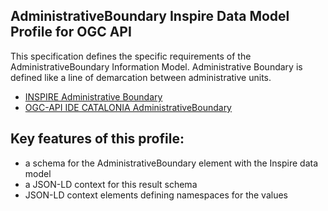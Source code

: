 
## AdministrativeBoundary Inspire Data Model Profile for OGC API

This specification defines the specific requirements of the AdministrativeBoundary Information Model.
Administrative Boundary is defined like a line of demarcation between administrative units.

- [INSPIRE Administrative Boundary](https://inspire.ec.europa.eu/featureconcept/AdministrativeBoundary)
- [OGC-API IDE CATALONIA AdministrativeBoundary](https://geoserveis.ide.cat/servei/catalunya/inspire/ogc/features/collections/inspire:AU.AdministrativeBoundary/)

## Key features of this profile:
- a schema for the AdministrativeBoundary element with the Inspire data model
- a JSON-LD context for this result schema
- JSON-LD context elements defining namespaces for the values